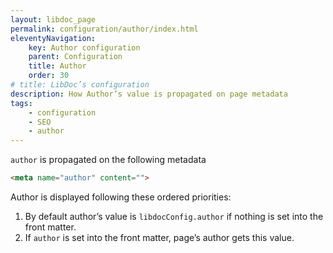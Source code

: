 ```yaml
---
layout: libdoc_page
permalink: configuration/author/index.html
eleventyNavigation:
    key: Author configuration
    parent: Configuration
    title: Author
    order: 30
# title: LibDoc’s configuration
description: How Author’s value is propagated on page metadata
tags:
    - configuration
    - SEO
    - author
---
```


`author` is propagated on the following metadata

```html
<meta name="author" content="">
```

Author is displayed following these ordered priorities:

1. By default author’s value is `libdocConfig.author` if nothing is set into the front matter.
1. If `author` is set into the front matter, page’s author gets this value.
